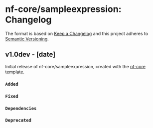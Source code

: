 # nf-core/sampleexpression: Changelog

The format is based on [Keep a Changelog](https://keepachangelog.com/en/1.0.0/)
and this project adheres to [Semantic Versioning](https://semver.org/spec/v2.0.0.html).

## v1.0dev - [date]

Initial release of nf-core/sampleexpression, created with the [nf-core](https://nf-co.re/) template.

### `Added`

### `Fixed`

### `Dependencies`

### `Deprecated`
